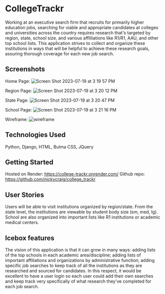 # CollegeTrackr

Working at an executive search firm that recruits for primarily higher education jobs, searching for viable and appropriate candidates at colleges and universities across the country requires research that's targeted by region, state, school size, and various affliliations like R1/R1, AAU, and other top school lists. This application strives to collect and organize these institutions in ways that will be helpful to achieve these research goals, assuring thorough coverage for each new job search.

## Screenshots

Home Page:
![Screen Shot 2023-07-19 at 3 19 57 PM](https://github.com/nickycraig/college_trackr/assets/122757259/947e2d59-a5b2-434d-a405-417c422b8450)

Region Page:
![Screen Shot 2023-07-19 at 3 20 12 PM](https://github.com/nickycraig/college_trackr/assets/122757259/df3c068b-f76b-4e07-b245-51546ef5ae9b)

State Page:
![Screen Shot 2023-07-19 at 3 20 47 PM](https://github.com/nickycraig/college_trackr/assets/122757259/76a3ea75-dea2-4be5-bb6a-2326e2a50466)

School Page:
![Screen Shot 2023-07-19 at 3 21 16 PM](https://github.com/nickycraig/college_trackr/assets/122757259/59e09ef0-9239-41d0-bc43-37a97faf4b4a)

Wireframe:
![wireframe](https://github.com/nickycraig/college_trackr/assets/122757259/47c25d5a-f786-478d-a5c5-0985cbe2091a)

## Technologies Used

Python, Django, HTML, Bulma CSS, JQuery

## Getting Started

Hosted on Render: https://college-trackr.onrender.com/
Github repo: https://github.com/nickycraig/college_trackr

## User Stories

Users will be able to visit institutions organized by region/state. From the state level, the institutions are viewable by student body size (sm, med, lg). School are also organized into important lists like R1 institutions or academic medical centers.

## Icebox features

The vision of this application is that it can grow in many ways: adding lists of the top schools in each academic area/discipline; adding lists of important affiliations and organizations by administrative function; adding specific job searches to keep track of all the institutions as they are researched and sourced for candidates. In this respect, it would be excellent to have a user login so each user could add their own searches and keep track very specifically of what research they've completed for each job search.